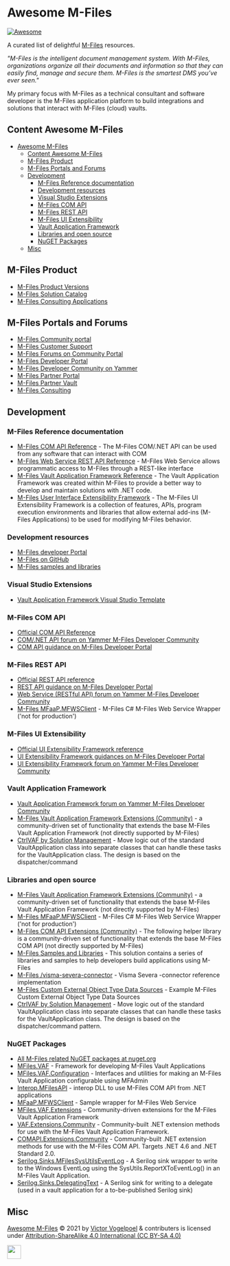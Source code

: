 # Awesome M-Files
[![Awesome](https://cdn.rawgit.com/sindresorhus/awesome/d7305f38d29fed78fa85652e3a63e154dd8e8829/media/badge.svg)](https://github.com/sindresorhus/awesome)

A curated list of delightful [M-Files](https://m-files.com) resources.

*"M-Files is the intelligent document management system. With M-Files, organizations organize all their documents and information so that they can easily find, manage and secure them. M-Files is the smartest DMS you’ve ever seen."*

My primary focus with M-Files as a technical consultant and software developer is the M-Files application platform to build integrations and solutions that interact with M-Files (cloud) vaults.

## Content Awesome M-Files

- [Awesome M-Files](#awesome-m-files)
  - [Content Awesome M-Files](#content-awesome-m-files)
  - [M-Files Product](#m-files-product)
  - [M-Files Portals and Forums](#m-files-portals-and-forums)
  - [Development](#development)
    - [M-Files Reference documentation](#m-files-reference-documentation)
    - [Development resources](#development-resources)
    - [Visual Studio Extensions](#visual-studio-extensions)
    - [M-Files COM API](#m-files-com-api)
    - [M-Files REST API](#m-files-rest-api)
    - [M-Files UI Extensibility](#m-files-ui-extensibility)
    - [Vault Application Framework](#vault-application-framework)
    - [Libraries and open source](#libraries-and-open-source)
    - [NuGET Packages](#nuget-packages)
  - [Misc](#misc)

## M-Files Product

- [M-Files Product Versions](https://www.m-files.com/products/product-editions/)
- [M-Files Solution Catalog](https://catalog.m-files.com/)
- [M-Files Consulting Applications](https://consulting.m-files.com/doku.php?id=list_applications)

## M-Files Portals and Forums

- [M-Files Community portal](https://community.m-files.com/)
- [M-Files Customer Support](https://m-files.force.com/)
- [M-Files Forums on Community Portal](https://community.m-files.com/forums-1552881334/)
- [M-Files Developer Portal](https://developer.m-files.com/) 
- [M-Files Developer Community on Yammer](https://www.yammer.com/m-filesdevelopercommunity/#/home)
- [M-Files Partner Portal](https://partners.m-files.com/)
- [M-Files Partner Vault](https://partners.cloudvault.m-files.com/)
- [M-Files Consulting](https://consulting.m-files.com)

## Development

### M-Files Reference documentation

- [M-Files COM API Reference](https://www.m-files.com/api/documentation/index.html) - The M-Files COM/.NET API can be used from any software that can interact with COM
- [M-Files Web Service REST API Reference](https://developer.m-files.com/APIs/REST-API/Reference/) - M-Files Web Service allows programmatic access to M-Files through a REST-like interface
- [M-Files Vault Application Framework Reference](https://developer.m-files.com/Frameworks/Vault-Application-Framework/Reference/html/c62ba15d-1642-2388-5fca-022279440967.htm) - The Vault Application Framework was created within M-Files to provide a better way to develop and maintain solutions with .NET code.
- [M-Files User Interface Extensibility Framework](https://www.m-files.com/UI_Extensibility_Framework/#FrontPage.html) - The M-Files UI Extensibility Framework is a collection of features, APIs, program execution environments and libraries that allow external add-ins (M-Files Applications) to be used for modifying M-Files behavior.

### Development resources

- [M-Files developer Portal](https://developer.m-files.com/)
- [M-Files on GitHub](https://github.com/m-files)
- [M-Files samples and libraries](https://github.com/M-Files/MFilesSamplesAndLibraries)

### Visual Studio Extensions

- [Vault Application Framework Visual Studio Template](https://marketplace.visualstudio.com/items?itemName=M-Files.MFilesVisualStudioExtensions)

### M-Files COM API

- [Official COM API Reference](https://www.m-files.com/api/documentation/index.html)
- [COM/.NET API forum on Yammer M-Files Developer Community](https://www.yammer.com/m-filesdevelopercommunity/#/threads/inGroup?type=in_group&feedId=10800111&view=all)
- [COM API guidance on M-Files Developer Portal](https://developer.m-files.com/APIs/COM-API/)

### M-Files REST API

- [Official REST API reference](https://developer.m-files.com/APIs/REST-API/Reference/)
- [REST API guidance on M-Files Developer Portal](https://developer.m-files.com/APIs/REST-API/)
- [Web Service (RESTful API) forum on Yammer M-Files Developer Community](https://www.yammer.com/m-filesdevelopercommunity/#/threads/inGroup?type=in_group&feedId=10799863&view=all)
- [M-Files MFaaP.MFWSClient](https://github.com/M-Files/Libraries.MFWSClient) - M-Files C# M-Files Web Service Wrapper ('not for production')

### M-Files UI Extensibility
- [Official UI Extensibility Framework reference](https://www.m-files.com/UI_Extensibility_Framework/#FrontPage.html)
- [UI Extensibility Framework guidances on M-Files Developer Portal](https://developer.m-files.com/Frameworks/User-Interface-Extensibility-Framework/)
- [UI Extensibility Framework forum on Yammer M-Files Developer Community](https://www.yammer.com/m-filesdevelopercommunity/#/threads/inGroup?type=in_group&feedId=10799853&view=all)

### Vault Application Framework
- [Vault Application Framework forum on Yammer M-Files Developer Community](https://www.yammer.com/m-filesdevelopercommunity/#/threads/inGroup?type=in_group&feedId=10799870)
- [M-Files Vault Application Framework Extensions (Community)](https://github.com/M-Files/VAF.Extensions.Community) - a community-driven set of functionality that extends the base M-Files Vault Application Framework (not directly supported by M-Files)
- [CtrlVAF by Solution Management](https://github.com/Solution-Management/CtrlVAF) - Move logic out of the standard VaultApplication class into separate classes that can handle these tasks for the VaultApplication class. The design is based on the dispatcher/command 

### Libraries and open source

- [M-Files Vault Application Framework Extensions (Community)](https://github.com/M-Files/VAF.Extensions.Community) - a community-driven set of functionality that extends the base M-Files Vault Application Framework (not directly supported by M-Files)
- [M-Files MFaaP.MFWSClient](https://github.com/M-Files/Libraries.MFWSClient) - M-Files C# M-Files Web Service Wrapper ('not for production')
- [M-Files COM API Extensions (Community)](https://github.com/M-Files/COMAPI.Extensions.Community) - The following helper library is a community-driven set of functionality that extends the base M-Files COM API (not directly supported by M-Files)
- [M-Files Samples and Libraries](https://github.com/M-Files/MFilesSamplesAndLibraries) - This solution contains a series of libraries and samples to help developers build applications using M-Files
- [M-Files /visma-severa-connector](https://github.com/M-Files/visma-severa-connector) - Visma Severa -connector reference implementation
- [M-Files Custom External Object Type Data Sources](https://github.com/M-Files/Samples.CustomExternalObjectTypeDataSources) - Example M-Files Custom External Object Type Data Sources
- [CtrlVAF by Solution Management](https://github.com/Solution-Management/CtrlVAF) - Move logic out of the standard VaultApplication class into separate classes that can handle these tasks for the VaultApplication class. The design is based on the dispatcher/command pattern.

### NuGET Packages

- [All M-Files related NuGET packages at nuget.org](https://www.nuget.org/packages?q=mfiles)
- [MFiles.VAF](https://www.nuget.org/packages/MFiles.VAF/) - Framework for developing M-Files Vault Applications
- [MFiles.VAF.Configuration](https://www.nuget.org/packages/MFiles.VAF.Configuration/) - Interfaces and utilities for making an M-Files Vault Application configurable using MFAdmin
- [Interop.MFilesAPI](https://www.nuget.org/packages/Interop.MFilesAPI/) - interop DLL to use M-Files COM API from .NET applications
- [MFaaP.MFWSClient](https://www.nuget.org/packages/MFaaP.MFWSClient) - Sample wrapper for M-Files Web Service
- [MFiles.VAF.Extensions](https://www.nuget.org/packages/MFiles.VAF.Extensions/) - Community-driven extensions for the M-Files Vault Application Framework
- [VAF.Extensions.Community](https://github.com/M-Files/VAF.Extensions.Community) - Community-built .NET extension methods for use with the M-Files Vault Application Framework.
- [COMAPI.Extensions.Community](https://github.com/M-Files/COMAPI.Extensions.Community) - Community-built .NET extension methods for use with the M-Files COM API. Targets .NET 4.6 and .NET Standard 2.0.
- [Serilog.Sinks.MFilesSysUtilsEventLog](https://github.com/serilog-contrib/Serilog.Sinks.MFilesSysUtilsEventLog) - A Serilog sink wrapper to write to the Windows EventLog using the SysUtils.ReportXToEventLog() in an M-Files Vault Application.
- [Serilog.Sinks.DelegatingText](https://github.com/serilog-contrib/Serilog.Sinks.DelegatingText) - A Serilog sink for writing to a delegate (used in a vault application for a to-be-published Serilog sink)

## Misc

[Awesome M-Files](https://github.com/victorvogelpoel/awesome-m-files) © 2021 by [Victor Vogelpoel](https://victorvogelpoel.nl) & contributers is licensed under [Attribution-ShareAlike 4.0 International (CC BY-SA 4.0)](https://creativecommons.org/licenses/by-sa/4.0/)

<img src="https://mirrors.creativecommons.org/presskit/buttons/88x31/png/by-sa.png" height="32"/>
